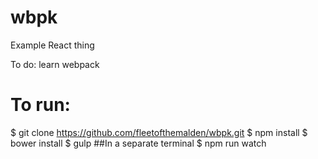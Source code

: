 # wbpk
Example React thing

To do:
learn webpack

# To run: 
$ git clone https://github.com/fleetofthemalden/wbpk.git
$ npm install
$ bower install
$ gulp ##In a separate terminal
$ npm run watch


